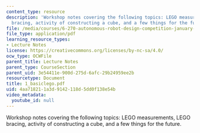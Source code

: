 ```yaml
---
content_type: resource
description: 'Workshop notes covering the following topics: LEGO measurements, LEGO
  bracing, activity of constructing a cube, and a few things for the future.'
file: /media/courses/6-270-autonomous-robot-design-competition-january-iap-2005/4aa718211a3d9142118d5dd0f138e54b_1_basiclego.pdf
file_type: application/pdf
learning_resource_types:
- Lecture Notes
license: https://creativecommons.org/licenses/by-nc-sa/4.0/
ocw_type: OCWFile
parent_title: Lecture Notes
parent_type: CourseSection
parent_uid: 3e54411e-900d-275d-6afc-29b24959ee2b
resourcetype: Document
title: 1_basiclego.pdf
uid: 4aa71821-1a3d-9142-118d-5dd0f138e54b
video_metadata:
  youtube_id: null
---
```

Workshop notes covering the following topics: LEGO measurements, LEGO bracing, activity of constructing a cube, and a few things for the future.
